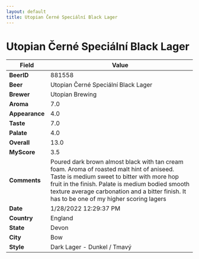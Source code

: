 ```yaml
---
layout: default
title: Utopian Černé Speciální Black Lager
---
```


# Utopian Černé Speciální Black Lager

| Field         | Value     |
|---------------|-----------|
| **BeerID** | 881558 |
| **Beer** | Utopian Černé Speciální Black Lager |
| **Brewer** | Utopian Brewing |
| **Aroma** | 7.0 |
| **Appearance** | 4.0 |
| **Taste** | 7.0 |
| **Palate** | 4.0 |
| **Overall** | 13.0 |
| **MyScore** | 3.5 |
| **Comments** | Poured dark brown almost black with tan cream foam. Aroma of roasted malt hint of aniseed. Taste is medium sweet to bitter with more hop fruit in the finish. Palate is medium bodied smooth texture average carbonation and a bitter finish. It has to be one of my higher scoring lagers  |
| **Date** | 1/28/2022 12:29:37 PM |
| **Country** | England |
| **State** | Devon |
| **City** | Bow |
| **Style** | Dark Lager - Dunkel / Tmavý |

